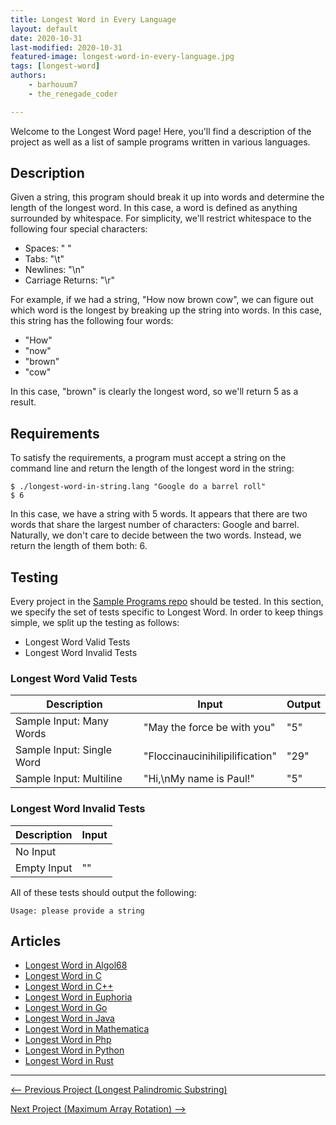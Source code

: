 ```yaml
---
title: Longest Word in Every Language
layout: default
date: 2020-10-31
last-modified: 2020-10-31
featured-image: longest-word-in-every-language.jpg
tags: [longest-word]
authors:
    - barhouum7
    - the_renegade_coder

---
```


Welcome to the Longest Word page! Here, you'll find a description of the project as well as a list of sample programs written in various languages.

## Description

Given a string, this program should break it up into words and determine
the length of the longest word. In this case, a word is defined as anything
surrounded by whitespace. For simplicity, we'll restrict whitespace to the
following four special characters:

- Spaces: " "
- Tabs: "\t"
- Newlines: "\n"
- Carriage Returns: "\r"

For example, if we had a string, "How now brown cow", we can figure out which
word is the longest by breaking up the string into words. In this case, this
string has the following four words:

- "How"
- "now"
- "brown"
- "cow"

In this case, "brown" is clearly the longest word, so we'll return 5 as a result.


## Requirements

To satisfy the requirements, a program must accept a string on the command line 
and return the length of the longest word in the string:

```shell
$ ./longest-word-in-string.lang "Google do a barrel roll"
$ 6
```

In this case, we have a string with 5 words. It appears that there are two words
that share the largest number of characters: Google and barrel. Naturally, we
don't care to decide between the two words. Instead, we return the length of them 
both: 6.


## Testing

Every project in the [Sample Programs repo](https://github.com/TheRenegadeCoder/sample-programs) should be tested.
In this section, we specify the set of tests specific to Longest Word.
In order to keep things simple, we split up the testing as follows:

- Longest Word Valid Tests
- Longest Word Invalid Tests

### Longest Word Valid Tests

| Description | Input | Output |
| ----------- | ----- | ------ |
| Sample Input: Many Words | "May the force be with you" | "5" |
| Sample Input: Single Word | "Floccinaucinihilipilification" | "29" |
| Sample Input: Multiline | "Hi,\nMy name is Paul!" | "5" |

### Longest Word Invalid Tests

| Description | Input |
| ----------- | ----- |
| No Input |  |
| Empty Input | "" |

All of these tests should output the following:

```
Usage: please provide a string
```


## Articles

- [Longest Word in Algol68](https://rzuckerm.github.io/sample-programs-website-copy/projects/longest-word/algol68)
- [Longest Word in C](https://rzuckerm.github.io/sample-programs-website-copy/projects/longest-word/c)
- [Longest Word in C++](https://rzuckerm.github.io/sample-programs-website-copy/projects/longest-word/c-plus-plus)
- [Longest Word in Euphoria](https://rzuckerm.github.io/sample-programs-website-copy/projects/longest-word/euphoria)
- [Longest Word in Go](https://rzuckerm.github.io/sample-programs-website-copy/projects/longest-word/go)
- [Longest Word in Java](https://rzuckerm.github.io/sample-programs-website-copy/projects/longest-word/java)
- [Longest Word in Mathematica](https://rzuckerm.github.io/sample-programs-website-copy/projects/longest-word/mathematica)
- [Longest Word in Php](https://rzuckerm.github.io/sample-programs-website-copy/projects/longest-word/php)
- [Longest Word in Python](https://rzuckerm.github.io/sample-programs-website-copy/projects/longest-word/python)
- [Longest Word in Rust](https://rzuckerm.github.io/sample-programs-website-copy/projects/longest-word/rust)

***

<nav class="project-nav">

<div id="prev" markdown="1">

[<-- Previous Project (Longest Palindromic Substring)](https://rzuckerm.github.io/sample-programs-website-copy/projects/longest-palindromic-substring)

</div>

<div id="next" markdown="1">

[Next Project (Maximum Array Rotation) -->](https://rzuckerm.github.io/sample-programs-website-copy/projects/maximum-array-rotation)

</div>

</nav>
